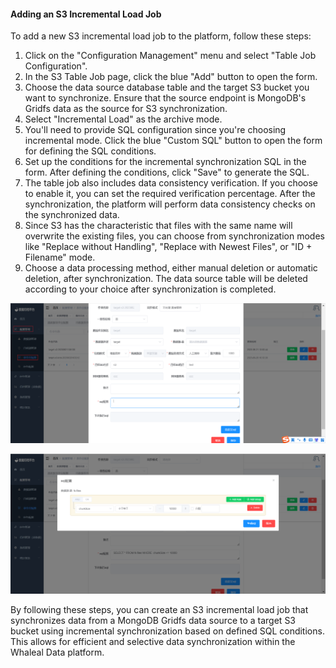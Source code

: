 #### Adding an S3 Incremental Load Job

To add a new S3 incremental load job to the platform, follow these steps:

1. Click on the "Configuration Management" menu and select "Table Job Configuration".
2. In the S3 Table Job page, click the blue "Add" button to open the form.
3. Choose the data source database table and the target S3 bucket you want to synchronize. Ensure that the source endpoint is MongoDB's Gridfs data as the source for S3 synchronization.
4. Select "Incremental Load" as the archive mode.
5. You'll need to provide SQL configuration since you're choosing incremental mode. Click the blue "Custom SQL" button to open the form for defining the SQL conditions.
6. Set up the conditions for the incremental synchronization SQL in the form. After defining the conditions, click "Save" to generate the SQL.
7. The table job also includes data consistency verification. If you choose to enable it, you can set the required verification percentage. After the synchronization, the platform will perform data consistency checks on the synchronized data.
8. Since S3 has the characteristic that files with the same name will overwrite the existing files, you can choose from synchronization modes like "Replace without Handling", "Replace with Newest Files", or "ID + Filename" mode.
9. Choose a data processing method, either manual deletion or automatic deletion, after synchronization. The data source table will be deleted according to your choice after synchronization is completed.

![Adding an S3 Incremental Load Job](../../images/whaleal-data-images/image-20230621141044800.png)

![Custom SQL for Incremental Load](../../images/whaleal-data-images/image-20230621142128812.png)

By following these steps, you can create an S3 incremental load job that synchronizes data from a MongoDB Gridfs data source to a target S3 bucket using incremental synchronization based on defined SQL conditions. This allows for efficient and selective data synchronization within the Whaleal Data platform.
